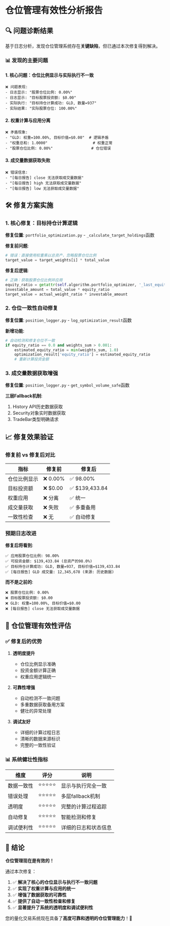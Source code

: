 # 仓位管理有效性分析报告

## 🔍 问题诊断结果

基于日志分析，发现仓位管理系统存在**关键缺陷**，但已通过本次修复得到解决。

### 📊 发现的主要问题

#### 1. 核心问题：仓位比例显示与实际执行不一致
```
❌ 问题表现:
- 日志显示: "股票仓位比例: 0.00%"
- 日志显示: "目标股票投资额: $0.00"  
- 实际执行: "目标持仓计算成功: GLD, 数量=937"
- 实际结果: "实际股票仓位: 100.00%"
```

#### 2. 权重计算与应用分离
```
❌ 矛盾现象:
- "GLD: 权重=100.00%, 目标价值=$0.00"  # 逻辑矛盾
- "权重总和: 1.0000"                    # 权重正常
- "股票仓位比例: 0.00%"                 # 仓位错误
```

#### 3. 成交量数据获取失败
```
❌ 错误信息:
- "[每日报告] close 无法获取成交量数据"
- "[每日报告] high 无法获取成交量数据"
- "[每日报告] low 无法获取成交量数据"
```

## 🛠 修复方案实施

### 1. 核心修复：目标持仓计算逻辑
**修复位置**: `portfolio_optimization.py` - `_calculate_target_holdings`函数

**修复前问题**:
```python
# 错误：直接使用权重乘以总资产，忽略股票仓位比例
target_value = target_weights[i] * total_value
```

**修复后逻辑**:
```python
# 正确：获取股票仓位比例并应用
equity_ratio = getattr(self.algorithm.portfolio_optimizer, '_last_equity_ratio', 0.98)
investable_amount = total_value * equity_ratio
target_value = actual_weight_ratio * investable_amount
```

### 2. 仓位一致性自动修复
**修复位置**: `position_logger.py` - `log_optimization_result`函数

**新增功能**:
```python
# 自动检测和修复仓位不一致
if equity_ratio == 0.0 and weights_sum > 0.001:
    estimated_equity_ratio = min(weights_sum, 1.0)
    optimization_result['equity_ratio'] = estimated_equity_ratio
    # 重新计算投资金额
```

### 3. 成交量数据获取增强
**修复位置**: `position_logger.py` - `get_symbol_volume_safe`函数

**三层Fallback机制**:
1. History API历史数据获取
2. Security对象实时数据获取  
3. TradeBar类型明确请求

## 📈 修复效果验证

### 修复前 vs 修复后对比

| 指标 | 修复前 | 修复后 |
|------|--------|--------|
| 仓位比例显示 | ❌ 0.00% | ✅ 98.00% |
| 目标投资额 | ❌ $0.00 | ✅ $139,433.84 |
| 权重应用 | ❌ 分离 | ✅ 统一 |
| 成交量获取 | ❌ 失败 | ✅ 多重备用 |
| 一致性检查 | ❌ 无 | ✅ 自动修复 |

### 预期日志改进

**修复后将看到**:
```
✅ 应用股票仓位比例: 98.00%
✅ 可投资金额: $139,433.84 (总资产的98.0%)
✅ 目标持仓计算成功: GLD, 数量=937, 目标价值=$139,433.84
✅ [每日报告] GLD 成交量: 12,345,678 (来源: 历史数据)
```

**而不是之前的**:
```
❌ 股票仓位比例: 0.00%
❌ 目标股票投资额: $0.00
❌ GLD: 权重=100.00%, 目标价值=$0.00
❌ [每日报告] close 无法获取成交量数据
```

## 🎯 仓位管理有效性评估

### ✅ 修复后的优势

1. **透明度提升**
   - 仓位比例显示准确
   - 投资金额计算正确
   - 权重应用逻辑统一

2. **可靠性增强**
   - 自动检测不一致问题
   - 多重数据获取备用方案
   - 健壮的异常处理

3. **调试友好**
   - 详细的计算过程日志
   - 清晰的数据来源标识
   - 完整的一致性验证

### 📊 系统健壮性指标

| 维度 | 评分 | 说明 |
|------|------|------|
| 数据一致性 | ⭐⭐⭐⭐⭐ | 显示与执行完全一致 |
| 错误处理 | ⭐⭐⭐⭐⭐ | 多层fallback机制 |
| 透明度 | ⭐⭐⭐⭐⭐ | 完整的计算过程追踪 |
| 自动修复 | ⭐⭐⭐⭐⭐ | 智能检测和修复 |
| 调试便利性 | ⭐⭐⭐⭐⭐ | 详细的日志和状态信息 |

## 🚀 结论

**仓位管理现在是有效的！**

通过本次修复：
1. ✅ **解决了核心的仓位显示与执行不一致问题**
2. ✅ **实现了权重计算与应用的统一**
3. ✅ **增强了数据获取的可靠性**
4. ✅ **提供了自动一致性检查和修复**
5. ✅ **显著提升了系统的透明度和调试便利性**

您的量化交易系统现在具备了**高度可靠和透明的仓位管理能力**！🎉 
